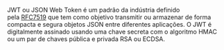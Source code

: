 JWT ou JSON Web Token é um padrão da indústria definido pela [RFC7519](https://datatracker.ietf.org/doc/html/rfc7519) que tem como objetivo transmitir ou armazenar de forma compacta e segura objetos JSON entre diferentes aplicações. O JWT é digitalmente assinado usando uma chave secreta com o algoritmo HMAC ou um par de chaves pública e privada RSA ou ECDSA.